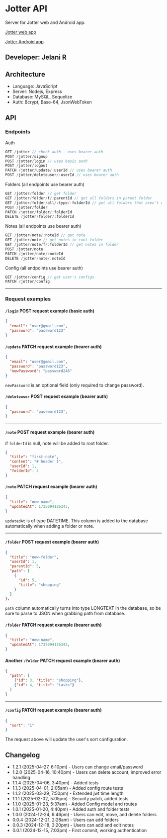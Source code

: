# Jotter API

Server for Jotter web and Android app.

[Jotter web app](https://github.com/jchips/jotter)

[Jotter Android app](https://github.com/jchips/jotter-rn)

## Developer: Jelani R

## Architecture

- Language: JavaScript
- Server: Nodejs, Express
- Database: MySQL, Sequelize
- Auth: Bcrypt, Base-64, JsonWebToken

## API

### Endpoints

Auth

```javascript
GET /jotter // check auth - uses bearer auth
POST /jotter/signup
POST /jotter/login // uses basic auth
POST /jotter/logout
PATCH /jotter/update/:userId // uses bearer auth
POST /jotter/deleteuser/:userId // uses bearer auth
```

Folders (all endpoints use bearer auth)

```javascript
GET /jotter/folder // get folder
GET /jotter/folder/f/:parentId // get all folders in parent folder
GET /jotter/folder/all/:type/:folderId // get all folders that aren't current folder and that don't contain the current folder in the path (all outside folders)
POST /jotter/folder
PATCH /jotter/folder/:folderId
DELETE /jotter/folder/:folderId
```

Notes (all endpoints use bearer auth)

```javascript
GET /jotter/note/:noteId // get note
GET /jotter/note // get notes in root folder
GET /jotter/note/f/:folderId // get notes in folder
POST /jotter/note
PATCH /jotter/note/:noteId
DELETE /jotter/note/:noteId
```

Config (all endpoints use bearer auth)

```javascript
GET /jotter/config // get user's configs
PATCH /jotter/config
```

---

### Request examples

#### `/login` POST request example (basic auth)

```json
{
  "email": "user@gmail.com",
  "password": "password123"
}
```

#### `/update` PATCH request example (bearer auth)

```json
{
  "email": "user@gmail.com",
  "password": "password123",
  "newPassword": "password246"
}
```

`newPassword` is an optional field (only required to change password).

#### `/deleteuser` POST request example (bearer auth)

```json
{
  "password": "password123",
}
```

---

#### `/note` POST request example (bearer auth)

if `folderId` is null, note will be added to root folder.

```json
{
  "title": "first-note",
  "content": "# header 1",
  "userId": 1,
  "folderId": 2
}
```

#### `/note` PATCH request example (bearer auth)

```json
{
  "title": "new-name",
  "updatedAt": 1735094126343,
}
```

`updatedAt` is of type DATETIME. This column is added to the database automatically when adding a folder or note.

---

#### `/folder` POST request example (bearer auth)

```json
{
  "title": "new-folder",
  "userId": 1,
  "parentId": 5,
  "path": [
    {
      "id": 5,
      "title": "shopping"
    }
  ]
},
```

`path` column automatically turns into type LONGTEXT in the database, so be sure to parse to JSON when grabbing path from database.

#### `/folder` PATCH request example (bearer auth)

```json
{
  "title": "new-name",
  "updatedAt": 1735094126343,
}
```

#### Another `/folder` PATCH request example (bearer auth)

```json
{
  "path": [
    {"id": 3, "title": "shopping"},
    {"id": 4, "title": "tasks"}
  ]
}
```

---

#### `/config` PATCH request example (bearer auth)

```json
{
  "sort": "1"
}
```

The request above will update the user's sort configuration.

## Changelog

- 1.2.1 (2025-04-27, 6:10pm) - Users can change email/password
- 1.2.0 (2025-04-16, 10:40pm) - Users can delete account, improved error handling
- 1.1.4 (2025-04-06, 3:40pm) - Added tests
- 1.1.3 (2025-04-01, 2:05am) - Added config route tests
- 1.1.2 (2025-03-29, 7:50pm) - Extended jwt time length
- 1.1.1 (2025-02-02, 5:05pm) - Security patch, added tests
- 1.1.0 (2025-01-23, 5:37am) - Added Config model and routes
- 1.0.1 (2025-01-20, 4:40pm) - Added auth and folder tests
- 1.0.0 (2024-12-24, 6:46pm) - Users can edit, move, and delete folders
- 0.0.4 (2024-12-21, 2:28am) - Users can add folders
- 0.0.3 (2024-12-18, 3:20pm) - Users can add and edit notes
- 0.0.1 (2024-12-15, 7:03pm) - First commit, working authentication
